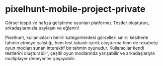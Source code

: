 # pixelhunt-mobile-project-private
Görsel tespit ve hafıza geliştirme oyunları platformu. Testler oluşturun, arkadaşlarınızla paylaşın ve eğlenin!


Pixelhunt, kullanıcıların belirli kategorilerdeki görselleri sınırlı kesitlerle tahmin etmeye çalıştığı, hem test tabanlı içerik oluşturma hem de rekabetçi oyun modları sunan interaktif bir tahmin oyunudur. Kullanıcılar kendi testlerini oluşturabilir, çeşitli oyun modlarında yarışabilir ve arkadaşlarıyla multiplayer deneyimler yaşayabilir.


